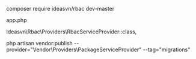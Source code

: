 composer require ideasvn/rbac dev-master

app.php

Ideasvn\Rbac\Providers\RbacServiceProvider::class,

php artisan vendor:publish --provider="Vendor\Providers\PackageServiceProvider" --tag="migrations"